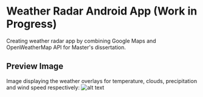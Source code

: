 # Weather Radar Android App (Work in Progress)

Creating weather radar app by combining Google Maps and OpenWeatherMap API for Master's dissertation. 

## Preview Image
Image displaying the weather overlays for temperature, clouds, precipitation and wind speed respectively: 
![alt text](http://i.imgur.com/f96rzET.jpg)
